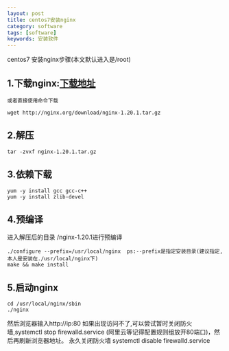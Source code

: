 ```yaml
---
layout: post
title: centos7安装nginx
category: software
tags: [software]
keywords: 安装软件
---
```

centos7 安装nginx步骤(本文默认进入是/root)
## 1.下载nginx:[下载地址](http://nginx.org/en/download.html)
    或者直接使用命令下载 
```
wget http://nginx.org/download/nginx-1.20.1.tar.gz  
```
## 2.解压
```
tar -zvxf nginx-1.20.1.tar.gz  
```
## 3.依赖下载
```
yum -y install gcc gcc-c++
yum -y install zlib-devel
```
## 4.预编译
进入解压后的目录  /nginx-1.20.1进行预编译 
```
./configure --prefix=/usr/local/nginx  ps:--prefix是指定安装目录(建议指定,本人是安装在./usr/local/nginx下)
make && make install
```
## 5.启动nginx
```
cd /usr/local/nginx/sbin
./nginx
```
然后浏览器输入http://ip:80
如果出现访问不了,可以尝试暂时关闭防火墙,systemctl stop firewalld.service (阿里云等记得配置规则组放开80端口)，然后再刷新浏览器地址。
永久关闭防火墙 systemctl disable firewalld.service  



    
